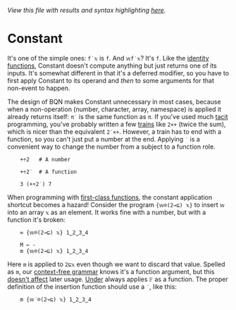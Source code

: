 *View this file with results and syntax highlighting [here](https://saltytine.github.io/BQN/doc/constant.html).*

# Constant

<!--GEN combinator.bqn
DrawComp ≍"˙"
-->

It's one of the simple ones: `f˙𝕩` is `f`. And `𝕨f˙𝕩`? It's `f`. Like the [identity functions](identity.md), Constant doesn't compute anything but just returns one of its inputs. It's somewhat different in that it's a deferred modifier, so you have to first apply Constant to its operand and *then* to some arguments for that non-event to happen.

The design of BQN makes Constant unnecessary in most cases, because when a non-operation (number, character, array, namespace) is applied it already returns itself: `π˙` is the same function as `π`. If you've used much [tacit](tacit.md) programming, you've probably written a few [trains](train.md) like `2×+` (twice the sum), which is nicer than the equivalent `2˙×+`. However, a train has to end with a function, so you can't just put a number at the end. Applying `˙` is a convenient way to change the number from a subject to a function role.

        +÷2   # A number

        +÷2˙  # A function

        3 (+÷2˙) 7

When programming with [first-class functions](functional.md), the constant application shortcut becomes a hazard! Consider the program `{𝕨⌾(2⊸⊑) 𝕩}` to insert `𝕨` into an array `𝕩` as an element. It works fine with a number, but with a function it's broken:

        ∞ {𝕨⌾(2⊸⊑) 𝕩} 1‿2‿3‿4

        M ← -
        m {𝕨⌾(2⊸⊑) 𝕩} 1‿2‿3‿4

Here `m` is applied to `2⊑𝕩` even though we want to discard that value. Spelled as `m`, our [context-free grammar](context.md) knows it's a function argument, but this [doesn't affect](../problems.md#syntactic-type-erasure) later usage. [Under](under.md) always applies `𝔽` as a function. The proper definition of the insertion function should use a `˙`, like this:

        m {𝕨˙⌾(2⊸⊑) 𝕩} 1‿2‿3‿4
